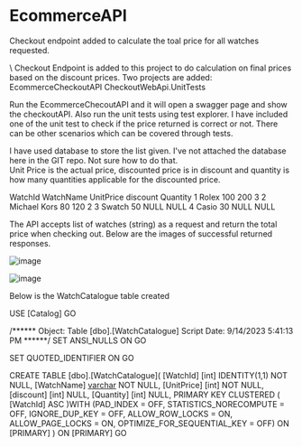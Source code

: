 # EcommerceAPI
Checkout endpoint added to calculate the toal price for all watches requested.

\\ Checkout Endpoint is added to this project to do calculation on final prices based on the discount prices. 
Two projects are added:
EcommerceCheckoutAPI
CheckoutWebApi.UnitTests

Run the EcommerceChecoutAPI and it will open a swagger page and show the checkoutAPI. 
Also run the unit tests using test explorer. I have included one of the unit test to check if the price returned is correct or not. There can be other scenarios which can be covered through tests. 

I have used database to store the list given. I've not attached the database here in the GIT repo. Not sure how to do that.  
Unit Price is the actual price, discounted price is in discount and quantity is how many quantities applicable for the discounted price. 

WatchId	WatchName	   UnitPrice	 discount	  Quantity
1	      Rolex	         100	         200	    3
2	      Michael Kors    80	         120	    2
3	      Swatch	        50	         NULL	    NULL
4	      Casio	          30	         NULL	    NULL

The API accepts list of watches (string) as a request and return the total price when checking out. Below are the images of successful returned responses. 

![image](https://github.com/laharpatel327/EcommerceAPI/assets/145035859/d0daadf6-9602-4f06-b1bf-9f03fb56925f)

![image](https://github.com/laharpatel327/EcommerceAPI/assets/145035859/150ca7f8-b2f0-4348-bd35-110b9f9f9d44)

Below is the WatchCatalogue table created

USE [Catalog]
GO

/****** Object:  Table [dbo].[WatchCatalogue]    Script Date: 9/14/2023 5:41:13 PM ******/
SET ANSI_NULLS ON
GO

SET QUOTED_IDENTIFIER ON
GO

CREATE TABLE [dbo].[WatchCatalogue](
	[WatchId] [int] IDENTITY(1,1) NOT NULL,
	[WatchName] [varchar](50) NOT NULL,
	[UnitPrice] [int] NOT NULL,
	[discount] [int] NULL,
	[Quantity] [int] NULL,
PRIMARY KEY CLUSTERED 
(
	[WatchId] ASC
)WITH (PAD_INDEX = OFF, STATISTICS_NORECOMPUTE = OFF, IGNORE_DUP_KEY = OFF, ALLOW_ROW_LOCKS = ON, ALLOW_PAGE_LOCKS = ON, OPTIMIZE_FOR_SEQUENTIAL_KEY = OFF) ON [PRIMARY]
) ON [PRIMARY]
GO



